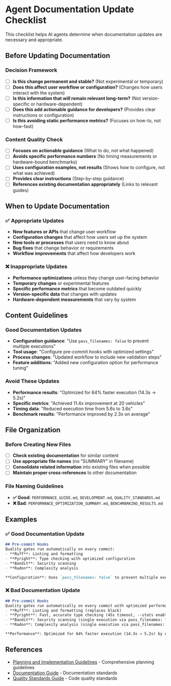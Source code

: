 # Agent Documentation Update Checklist

This checklist helps AI agents determine when documentation updates are necessary and appropriate.

## Before Updating Documentation

### Decision Framework
- [ ] **Is this change permanent and stable?** (Not experimental or temporary)
- [ ] **Does this affect user workflow or configuration?** (Changes how users interact with the system)
- [ ] **Is this information that will remain relevant long-term?** (Not version-specific or hardware-dependent)
- [ ] **Does this add actionable guidance for developers?** (Provides clear instructions or configuration)
- [ ] **Is this avoiding static performance metrics?** (Focuses on how-to, not how-fast)

### Content Quality Check
- [ ] **Focuses on actionable guidance** (What to do, not what happened)
- [ ] **Avoids specific performance numbers** (No timing measurements or hardware-bound benchmarks)
- [ ] **Uses configuration examples, not results** (Shows how to configure, not what was achieved)
- [ ] **Provides clear instructions** (Step-by-step guidance)
- [ ] **References existing documentation appropriately** (Links to relevant guides)

## When to Update Documentation

### ✅ Appropriate Updates
- **New features or APIs** that change user workflow
- **Configuration changes** that affect how users set up the system
- **New tools or processes** that users need to know about
- **Bug fixes** that change behavior or requirements
- **Workflow improvements** that affect how developers work

### ❌ Inappropriate Updates
- **Performance optimizations** unless they change user-facing behavior
- **Temporary changes** or experimental features
- **Specific performance metrics** that become outdated quickly
- **Version-specific data** that changes with updates
- **Hardware-dependent measurements** that vary by system

## Content Guidelines

### Good Documentation Updates
- **Configuration guidance**: "Use `pass_filenames: false` to prevent multiple executions"
- **Tool usage**: "Configure pre-commit hooks with optimized settings"
- **Process changes**: "Updated workflow to include new validation steps"
- **Feature additions**: "Added new configuration option for performance tuning"

### Avoid These Updates
- **Performance results**: "Optimized for 64% faster execution (14.3s → 5.2s)"
- **Specific metrics**: "Achieved 11.4x improvement at 20 vehicles"
- **Timing data**: "Reduced execution time from 5.6s to 3.6s"
- **Benchmark results**: "Performance improved by 2.3x on average"

## File Organization

### Before Creating New Files
- [ ] **Check existing documentation** for similar content
- [ ] **Use appropriate file names** (no "SUMMARY" in filename)
- [ ] **Consolidate related information** into existing files when possible
- [ ] **Maintain proper cross-references** to other documentation

### File Naming Guidelines
- **✅ Good**: `PERFORMANCE_GUIDE.md`, `DEVELOPMENT.md`, `QUALITY_STANDARDS.md`
- **❌ Bad**: `PERFORMANCE_OPTIMIZATION_SUMMARY.md`, `BENCHMARKING_RESULTS.md`

## Examples

### ✅ Good Documentation Update
```markdown
## Pre-commit Hooks
Quality gates run automatically on every commit:
- **Ruff**: Linting and formatting
- **Pyright**: Type checking with optimized configuration
- **Bandit**: Security scanning
- **Radon**: Complexity analysis

**Configuration**: Uses `pass_filenames: false` to prevent multiple executions and optimize performance.
```

### ❌ Bad Documentation Update
```markdown
## Pre-commit Hooks
Quality gates run automatically on every commit with optimized performance (~5.2s):
- **Ruff**: Linting and formatting (replaces black)
- **Pyright**: Fast, accurate type checking (45s timeout, --stats enabled)
- **Bandit**: Security scanning (single execution via pass_filenames: false)
- **Radon**: Complexity analysis (single execution via pass_filenames: false)

**Performance**: Optimized for 64% faster execution (14.3s → 5.2s) by eliminating redundant tools and multiple executions.
```

## References
- [Planning and Implementation Guidelines](mdc:.cursor/rules/planning-and-implementation-guidelines.mdc) - Comprehensive planning guidelines
- [Documentation Guide](mdc:docs/DOCUMENTATION_GUIDE.md) - Documentation standards
- [Quality Standards Guide](mdc:docs/QUALITY_STANDARDS.md) - Code quality standards
